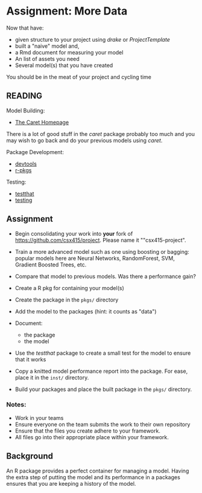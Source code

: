 Assignment: More Data
================

Now that have:

-   given structure to your project using *drake* or *ProjectTemplate*
-   built a "naive" model and,
-   a Rmd document for measuring your model
-   An list of assets you need
-   Several model(s) that you have created

You should be in the meat of your project and cycling time

READING
-------

Model Building:

-   [The Caret Homepage](http://topepo.github.io/caret/index.html)

There is a lot of good stuff in the *caret* package probably too much and you may wish to go back and do your previous models using *caret*.

Package Development:

-   [devtools](https://github.com/r-lib/devtools)
-   [r-pkgs](http://r-pkgs.had.co.nz/)

Testing:

-   [testthat](http://testthat.r-lib.org/)
-   [testing](http://r-pkgs.had.co.nz/tests.html)

Assignment
----------

-   Begin consolidating your work into **your** fork of <https://github.com/csx415/project>. Please name it ""csx415-project".

-   Train a more advanced model such as one using boosting or bagging: popular models here are Neural Networks, RandomForest, SVM, Gradient Boosted Trees, etc.

-   Compare that model to previous models. Was there a performance gain?
-   Create a R pkg for containing your model(s)
-   Create the package in the `pkgs/` directory
-   Add the model to the packages (hint: it counts as "data")
-   Document:
    -   the package
    -   the model
-   Use the *testthat* package to create a small test for the model to ensure that it works
-   Copy a knitted model performance report into the package. For ease, place it in the `inst/` directory.
-   Build your packages and place the built package in the `pkgs/` directory.

### Notes:

-   Work in your teams
-   Ensure everyone on the team submits the work to their own repository
-   Ensure that the files you create adhere to your framework.
-   All files go into their appropriate place within your framework.

Background
----------

An R package provides a perfect container for managing a model. Having the extra step of putting the model and its performance in a packages ensures that you are keeping a history of the model.
